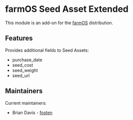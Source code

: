 # farmOS Seed Asset Extended

This module is an add-on for the [farmOS](http://drupal.org/project/farm)
distribution.

## Features

Provides additional fields to Seed Assets:
- purchase_date
- seed_cost
- seed_weight
- seed_url

## Maintainers

Current maintainers:
- Brian Davis - [fosten]((https://github.com/fosten))
